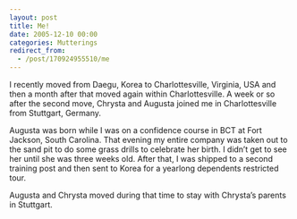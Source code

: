 ```yaml
---
layout: post
title: Me!
date: 2005-12-10 00:00
categories: Mutterings
redirect_from:
  - /post/170924955510/me
---
```

I recently moved from Daegu, Korea to Charlottesville, Virginia, USA and then a month after that moved again within Charlottesville. A week or so after the second move, Chrysta and Augusta joined me in Charlottesville from Stuttgart, Germany.

Augusta was born while I was on a confidence course in BCT at Fort Jackson, South Carolina. That evening my entire company was taken out to the sand pit to do some grass drills to celebrate her birth. I didn&rsquo;t get to see her until she was three weeks old. After that, I was shipped to a second training post and then sent to Korea for a yearlong dependents restricted tour.

Augusta and Chrysta moved during that time to stay with Chrysta&rsquo;s parents in Stuttgart.

